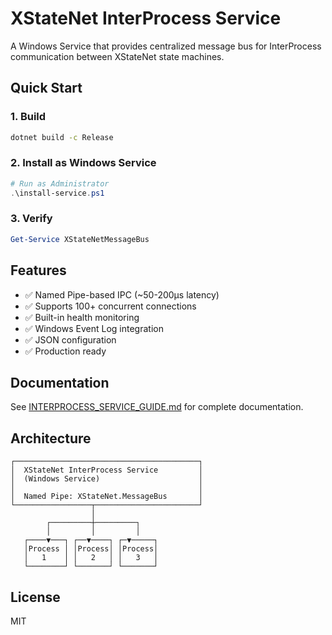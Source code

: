 # XStateNet InterProcess Service

A Windows Service that provides centralized message bus for InterProcess communication between XStateNet state machines.

## Quick Start

### 1. Build

```bash
dotnet build -c Release
```

### 2. Install as Windows Service

```powershell
# Run as Administrator
.\install-service.ps1
```

### 3. Verify

```powershell
Get-Service XStateNetMessageBus
```

## Features

- ✅ Named Pipe-based IPC (~50-200μs latency)
- ✅ Supports 100+ concurrent connections
- ✅ Built-in health monitoring
- ✅ Windows Event Log integration
- ✅ JSON configuration
- ✅ Production ready

## Documentation

See [INTERPROCESS_SERVICE_GUIDE.md](../INTERPROCESS_SERVICE_GUIDE.md) for complete documentation.

## Architecture

```
┌─────────────────────────────────────────┐
│  XStateNet InterProcess Service         │
│  (Windows Service)                      │
│                                         │
│  Named Pipe: XStateNet.MessageBus       │
└─────────────────┬───────────────────────┘
                  │
        ┌─────────┼─────────┐
        │         │         │
   ┌────▼───┐ ┌──▼────┐ ┌─▼─────┐
   │Process │ │Process│ │Process│
   │   1    │ │   2   │ │   3   │
   └────────┘ └───────┘ └───────┘
```

## License

MIT
